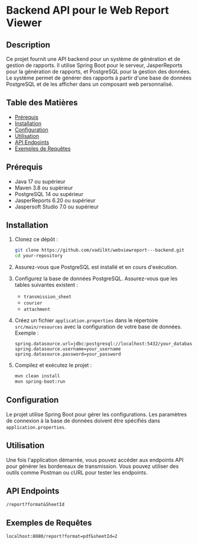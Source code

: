 # Backend API pour le Web Report Viewer

## Description

Ce projet fournit une API backend pour un système de génération et de gestion de rapports. Il utilise Spring Boot pour le serveur, JasperReports pour la génération de rapports, et PostgreSQL pour la gestion des données. Le système permet de générer des rapports à partir d'une base de données PostgreSQL et de les afficher dans un composant web personnalisé.

## Table des Matières

- [Prérequis](#prérequis)
- [Installation](#installation)
- [Configuration](#configuration)
- [Utilisation](#utilisation)
- [API Endpoints](#api-endpoints)
- [Exemples de Requêtes](#exemples-de-requêtes)


## Prérequis

- Java 17 ou supérieur
- Maven 3.8 ou supérieur
- PostgreSQL 14 ou supérieur
- JasperReports 6.20 ou supérieur
- Jaspersoft Studio 7.0 ou supérieur

## Installation

1. Clonez ce dépôt :
    ```bash
    git clone https://github.com/vadilkt/webviewreport---backend.git
    cd your-repository
    ```

2. Assurez-vous que PostgreSQL est installé et en cours d'exécution.

3. Configurez la base de données PostgreSQL. Assurez-vous que les tables suivantes existent :
    - `transmission_sheet`
    - `courier`
    - `attachment`

4. Créez un fichier `application.properties` dans le répertoire `src/main/resources` avec la configuration de votre base de données. Exemple :
    ```properties
    spring.datasource.url=jdbc:postgresql://localhost:5432/your_database
    spring.datasource.username=your_username
    spring.datasource.password=your_password
    ```

5. Compilez et exécutez le projet :
    ```bash
    mvn clean install
    mvn spring-boot:run
    ```

## Configuration

Le projet utilise Spring Boot pour gérer les configurations. Les paramètres de connexion à la base de données doivent être spécifiés dans `application.properties`.

## Utilisation

Une fois l'application démarrée, vous pouvez accéder aux endpoints API pour générer les bordereaux de transmission. Vous pouvez utiliser des outils comme Postman ou cURL pour tester les endpoints.

## API Endpoints
`/report?format&SheetId`

## Exemples de Requêtes
`localhost:8080/report?format=pdf&sheetId=2`

